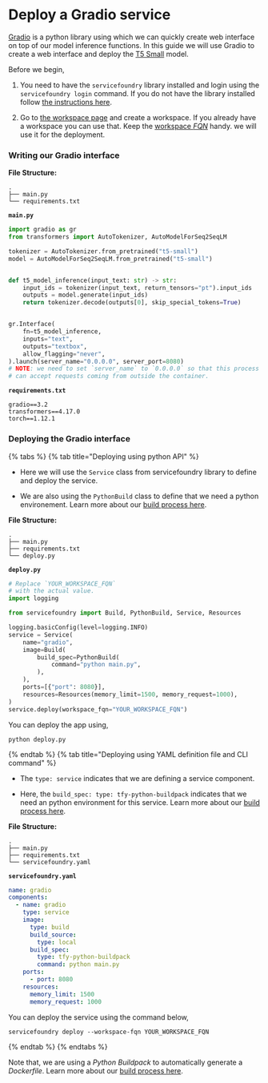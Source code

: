 # Deploy a Gradio service

[Gradio](https://gradio.app/) is a python library using which we can quickly create web interface on top of our model inference functions. In this guide we will use Gradio to create a web interface and deploy the [T5 Small](https://huggingface.co/t5-small) model.

Before we begin,
1. You need to have the `servicefoundry`
library installed and login using the `servicefoundry login` command. If you do not have the library installed follow [the instructions here](quickstart/install-and-workspace.md).

2. Go to [the workspace page](https://app.truefoundry.com/workspace) and create a workspace. If you already have a workspace you can use that. Keep the [workspace _FQN_](../faq/get-workspace-fqn.md) handy. we will use it for the deployment.

### Writing our Gradio interface

**File Structure:**

```
.
├── main.py
└── requirements.txt
```

**`main.py`**
```python
import gradio as gr
from transformers import AutoTokenizer, AutoModelForSeq2SeqLM

tokenizer = AutoTokenizer.from_pretrained("t5-small")
model = AutoModelForSeq2SeqLM.from_pretrained("t5-small")


def t5_model_inference(input_text: str) -> str:
    input_ids = tokenizer(input_text, return_tensors="pt").input_ids
    outputs = model.generate(input_ids)
    return tokenizer.decode(outputs[0], skip_special_tokens=True)


gr.Interface(
    fn=t5_model_inference,
    inputs="text",
    outputs="textbox",
    allow_flagging="never",
).launch(server_name="0.0.0.0", server_port=8080)
# NOTE: we need to set `server_name` to `0.0.0.0` so that this process
# can accept requests coming from outside the container.
```

**`requirements.txt`**
```
gradio==3.2
transformers==4.17.0
torch==1.12.1
```

### Deploying the Gradio interface

{% tabs %}
{% tab title="Deploying using python API" %}


* Here we will use the `Service` class from servicefoundry library to define and deploy the service.

* We are also using the `PythonBuild` class to define that we need a python environement. Learn more about our [build process here](../concepts/build.md).

**File Structure:**

```
.
├── main.py
├── requirements.txt
└── deploy.py
```

**`deploy.py`**
```python
# Replace `YOUR_WORKSPACE_FQN`
# with the actual value.
import logging

from servicefoundry import Build, PythonBuild, Service, Resources

logging.basicConfig(level=logging.INFO)
service = Service(
    name="gradio",
    image=Build(
        build_spec=PythonBuild(
            command="python main.py",
        ),
    ),
    ports=[{"port": 8080}],
    resources=Resources(memory_limit=1500, memory_request=1000),
)
service.deploy(workspace_fqn="YOUR_WORKSPACE_FQN")
```

You can deploy the app using, 
```shell
python deploy.py
```

{% endtab %}
{% tab title="Deploying using YAML definition file and CLI command" %} 

* The `type: service` indicates that we are defining a service component.

* Here, the `build_spec: type: tfy-python-buildpack` indicates that we need an python environment for this service. Learn more about our [build process here](../concepts/build.md).

**File Structure:**

```
.
├── main.py
├── requirements.txt
└── servicefoundry.yaml
```

**`servicefoundry.yaml`**
```yaml
name: gradio
components:
  - name: gradio
    type: service
    image:
      type: build
      build_source:
        type: local
      build_spec:
        type: tfy-python-buildpack
        command: python main.py
    ports:
      - port: 8080
    resources:
      memory_limit: 1500
      memory_request: 1000
```
You can deploy the service using the command below,

```shell
servicefoundry deploy --workspace-fqn YOUR_WORKSPACE_FQN
```
{% endtab %}
{% endtabs %}

Note that, we are using a _Python Buildpack_ to automatically generate a _Dockerfile_. Learn more about our [build process here](../concepts/build.md).
